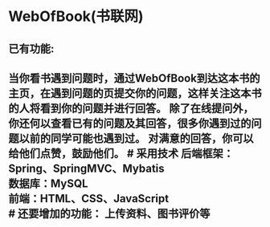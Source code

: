 # WebOfBook(书联网)
<h2>已有功能: <h2>
当你看书遇到问题时，通过WebOfBook到达这本书的主页，在遇到问题的页提交你的问题，这样关注这本书的人将看到你的问题并进行回答。
除了在线提问外，你还何以查看已有的问题及其回答，很多你遇到过的问题以前的同学可能也遇到过。
对满意的回答，你可以给他们点赞，鼓励他们。
# 采用技术
后端框架：Spring、SpringMVC、Mybatis<br>
数据库：MySQL<br>
前端：HTML、CSS、JavaScript<br>
# 还要增加的功能：
上传资料、图书评价等
